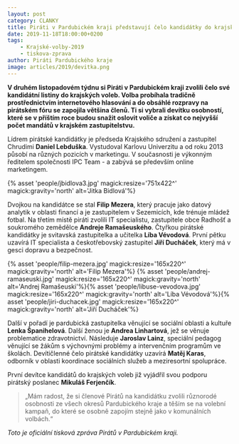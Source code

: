 ```yaml
---
layout: post
category: CLANKY
title: Piráti v Pardubickém kraji představují čelo kandidátky do krajských voleb
date: 2019-11-18T18:00:00+0200
tags: 
    - Krajské-volby-2019
    - tiskova-zprava
author: Piráti Pardubického kraje
image: articles/2019/devitka.png
---
```


**V druhém listopadovém týdnu si Piráti v Pardubickém kraji zvolili čelo své kandidátní listiny do krajských voleb. Volba probíhala tradičně prostřednictvím internetového hlasování a do obsáhlé rozpravy na pirátském fóru se zapojila většina členů. Ti si vybrali devítku osobností, které se v příštím roce budou snažit oslovit voliče a získat co nejvyšší počet mandátů v krajském zastupitelstvu.**

Lídrem pirátské kandidátky je předseda Krajského sdružení a zastupitel Chrudimi **Daniel Lebduška**.
Vystudoval Karlovu Univerzitu a od roku 2013 působí na různých pozicích v marketingu. V současnosti je výkonným ředitelem společnosti IPC Team - a zabývá se především online marketingem.

{% asset 'people/jbidlova3.jpg' magick:resize='751x422^' 
magick:gravity='north' alt='Jitka Bidlová'%}

Dvojkou na kandidátce se stal **Filip Mezera**, který pracuje jako datový analytik v oblasti financí a je zastupitelem v Sezemicích, kde trénuje mládež fotbal. Na třetím místě piráti zvolili IT specialistu, zastupitele obce Radhošť a soukromého zemědělce **Andreje Ramašeuského**. Čtyřkou pirátské kandidátky je svitavská zastupitelka a učitelka **Líba Vévodová**. První pětku uzavírá IT specialista a českotřebovský zastupitel **Jiří Ducháček**, který má v gesci dopravu a bezpečnost.

{% asset 'people/filip-mezera.jpg' magick:resize='165x220^' 
magick:gravity='north' alt='Filip Mezera'%} {% asset 'people/andrej-ramaseuski.jpg' magick:resize='165x220^' 
magick:gravity='north' alt='Andrej Ramašeuski'%}{% asset 'people/libuse-vevodova.jpg' magick:resize='165x220^' 
magick:gravity='north' alt='Líba Vévodová'%}{% asset 'people/jiri-duchacek.jpg' magick:resize='165x220^' 
magick:gravity='north' alt='Jiří Ducháček'%}

Další v pořadí je pardubická zastupitelka věnující se sociální oblasti a kultuře **Lenka Španihelová**. Další ženou je **Andrea Linhartová**, jež se věnuje problematice zdravotnictví. Následuje **Jaroslav Lainz**, speciální pedagog věnující se žákům s výchovnými problémy a intervenčním programům ve školách. Devítičlenné čelo pirátské kandidátky uzavírá **Matěj Karas**, odborník v oblasti koordinace sociálních služeb a meziresortní spolupráce.

První devítce kandidátů do krajských voleb již vyjádřil svou podporu pirátský poslanec **Mikuláš Ferjenčík**.
>„Mám radost, že si členové Pirátů na kandidátku zvolili různorodé osobnosti ze všech okresů Pardubického kraje a těším se na volební kampaň, do které se osobně zapojím stejně jako v komunálních volbách.“


*Toto je oficiální tisková zpráva Pirátů v Pardubickém kraji.*
